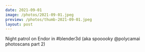 ```yaml
---
date: 2021-09-01
image: /photos/2021-09-01.jpeg
preview: /photos/thumb-2021-09-01.jpeg
layout: post
---
```


Night patrol on Endor in #blender3d (aka spooooky @polycamai photoscans part 2)
